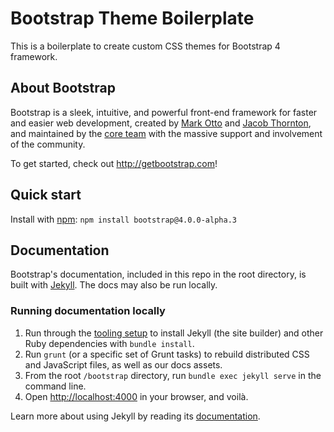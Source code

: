 # Bootstrap Theme Boilerplate

This is a boilerplate to create custom CSS themes for Bootstrap 4 framework.

## About Bootstrap
Bootstrap is a sleek, intuitive, and powerful front-end framework for faster and easier web development, created by [Mark Otto](https://twitter.com/mdo) and [Jacob Thornton](https://twitter.com/fat), and maintained by the [core team](https://github.com/orgs/twbs/people) with the massive support and involvement of the community.

To get started, check out <http://getbootstrap.com>!

## Quick start
Install with [npm](https://www.npmjs.com): `npm install bootstrap@4.0.0-alpha.3`

## Documentation

Bootstrap's documentation, included in this repo in the root directory, is built with [Jekyll](http://jekyllrb.com). The docs may also be run locally.

### Running documentation locally

1. Run through the [tooling setup](https://github.com/twbs/bootstrap/blob/v4-dev/docs/getting-started/build-tools.md#tooling-setup) to install Jekyll (the site builder) and other Ruby dependencies with `bundle install`.
2. Run `grunt` (or a specific set of Grunt tasks) to rebuild distributed CSS and JavaScript files, as well as our docs assets.
3. From the root `/bootstrap` directory, run `bundle exec jekyll serve` in the command line.
4. Open <http://localhost:4000> in your browser, and voilà.

Learn more about using Jekyll by reading its [documentation](http://jekyllrb.com/docs/home/).